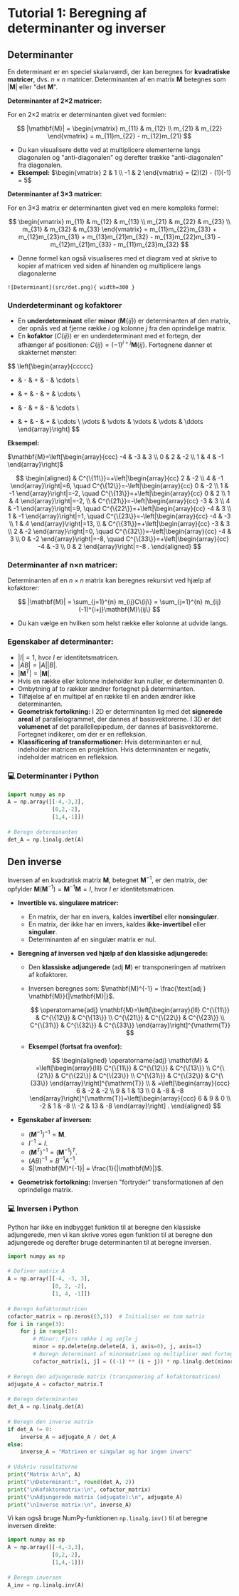 # Tutorial 1: Beregning af determinanter og inverser

## Determinanter
En determinant er en speciel skalarværdi, der kan beregnes for **kvadratiske matricer**, dvs. $n \times n$ matricer. Determinanten af en matrix $\mathbf{M}$ betegnes som $|\mathbf{M}|$ eller "det $\mathbf{M}$".

**Determinanter af 2×2 matricer:**

For en 2×2 matrix er determinanten givet ved formlen:

$$
|\mathbf{M}| = \begin{vmatrix} m_{11} & m_{12} \\ m_{21} & m_{22} \end{vmatrix} = m_{11}m_{22} - m_{12}m_{21}
$$

 * Du kan visualisere dette ved at multiplicere elementerne langs diagonalen og "anti-diagonalen" og derefter trække "anti-diagonalen" fra diagonalen.
 *   **Eksempel:** $\begin{vmatrix} 2 & 1 \\ -1 & 2 \end{vmatrix} = (2)(2) - (1)(-1) = 5$

**Determinanter af 3×3 matricer:**

For en 3×3 matrix er determinanten givet ved en mere kompleks formel:

$$
\begin{vmatrix} m_{11} & m_{12} & m_{13} \\ m_{21} & m_{22} & m_{23} \\ m_{31} & m_{32} & m_{33} \end{vmatrix} = m_{11}m_{22}m_{33} + m_{12}m_{23}m_{31} + m_{13}m_{21}m_{32} - m_{13}m_{22}m_{31} - m_{12}m_{21}m_{33} - m_{11}m_{23}m_{32}
$$

 *   Denne formel kan også visualiseres med et diagram ved at skrive to kopier af matricen ved siden af hinanden og multiplicere langs diagonalerne
  

    ![Determinant](src/det.png){ width=300 }



### Underdeterminant og kofaktorer

 * En **underdeterminant** eller **minor** ($\mathbf{M}\{ij\}$) er determinanten af den matrix, der opnås ved at fjerne række $i$ og kolonne $j$ fra den oprindelige matrix.
 * En **kofaktor** ($C\{ij\}$) er en underdeterminant med et fortegn, der afhænger af positionen: $C\{ij\} = (-1)^{i+j}\mathbf{M}\{ij\}$. Fortegnene danner et skakternet mønster:

$$
\left[\begin{array}{ccccc}
+ & - & + & - & \cdots \\
- & + & - & + & \cdots \\
+ & - & + & - & \cdots \\
- & + & - & + & \cdots \\
\vdots & \vdots & \vdots & \vdots & \ddots
\end{array}\right]
$$

**Eksempel:**
        
$\mathbf{M}=\left[\begin{array}{ccc}
-4 & -3 & 3 \\
0 & 2 & -2 \\
1 & 4 & -1
\end{array}\right]$

$$
\begin{aligned}
& C^{\{11\}}=+\left|\begin{array}{cc}
2 & -2 \\
4 & -1
\end{array}\right|=6, \quad C^{\{12\}}=-\left|\begin{array}{cc}
0 & -2 \\
1 & -1
\end{array}\right|=-2, \quad C^{\{13\}}=+\left|\begin{array}{cc}
0 & 2 \\
1 & 4
\end{array}\right|=-2, \\
& C^{\{21\}}=-\left|\begin{array}{cc}
-3 & 3 \\
4 & -1
\end{array}\right|=9, \quad C^{\{22\}}=+\left|\begin{array}{cc}
-4 & 3 \\
1 & -1
\end{array}\right|=1, \quad C^{\{23\}}=-\left|\begin{array}{cc}
-4 & -3 \\
1 & 4
\end{array}\right|=13, \\
& C^{\{31\}}=+\left|\begin{array}{cc}
-3 & 3 \\
2 & -2
\end{array}\right|=0, \quad C^{\{32\}}=-\left|\begin{array}{cc}
-4 & 3 \\
0 & -2
\end{array}\right|=-8, \quad C^{\{33\}}=+\left|\begin{array}{cc}
-4 & -3 \\
0 & 2
\end{array}\right|=-8 .
\end{aligned}
$$

### Determinanter af n×n matricer:
Determinanten af en $n \times n$ matrix kan beregnes rekursivt ved hjælp af kofaktorer:

$$
|\mathbf{M}| = \sum_{j=1}^{n} m_{ij}C\{ij\} = \sum_{j=1}^{n} m_{ij}(-1)^{i+j}\mathbf{M}\{ij\}
$$

 *   Du kan vælge en hvilken som helst række eller kolonne at udvide langs.

### Egenskaber af determinanter:
 * $|I| = 1$, hvor $I$ er identitetsmatricen.
 * $|AB| = |A||B|$.
 * $|\mathbf{M}^T| = |\mathbf{M}|$.
 * Hvis en række eller kolonne indeholder kun nuller, er determinanten 0.
 * Ombytning af to rækker ændrer fortegnet på determinanten.
 * Tilføjelse af en multipel af en række til en anden ændrer ikke determinanten.
 * **Geometrisk fortolkning:** I 2D er determinanten lig med det **signerede areal** af parallelogrammet, der dannes af basisvektorerne. I 3D er det **volumenet** af det parallellepipedum, der dannes af basisvektorerne. Fortegnet indikerer, om der er en refleksion.
* **Klassificering af transformationer:** Hvis determinanten er nul, indeholder matricen en projektion. Hvis determinanten er negativ, indeholder matricen en refleksion.


### 💻 Determinanter i Python
```python	
import numpy as np
A = np.array([[-4,-3,3],
              [0,2,-2],
              [1,4,-1]])

# Beregn determinanten
det_A = np.linalg.det(A)
```

## Den inverse

Inversen af en kvadratisk matrix $\mathbf{M}$, betegnet $\mathbf{M}^{-1}$, er den matrix, der opfylder $\mathbf{M}(\mathbf{M}^{-1}) = \mathbf{M}^{-1}\mathbf{M} = I$, hvor $I$ er identitetsmatricen.

*   **Invertible vs. singulære matricer:**
    *   En matrix, der har en invers, kaldes **invertibel** eller **nonsingulær**.
    *   En matrix, der ikke har en invers, kaldes **ikke-invertibel** eller **singulær**.
    *   Determinanten af en singulær matrix er nul.
*   **Beregning af inversen ved hjælp af den klassiske adjungerede:**
    *   Den **klassiske adjungerede** (adj $\mathbf{M}$) er transponeringen af matrixen af kofaktorer.
    *   Inversen beregnes som: $\mathbf{M}^{-1} = \frac{\text{adj } \mathbf{M}}{|\mathbf{M}|}$.

        $$
        \operatorname{adj} \mathbf{M}=\left[\begin{array}{lll}
        C^{\{11\}} & C^{\{12\}} & C^{\{13\}} \\
        C^{\{21\}} & C^{\{22\}} & C^{\{23\}} \\
        C^{\{31\}} & C^{\{32\}} & C^{\{33\}}
        \end{array}\right]^{\mathrm{T}}
        $$

    *   **Eksempel (fortsat fra ovenfor):**
        
        $$
        \begin{aligned}
        \operatorname{adj} \mathbf{M} & =\left[\begin{array}{lll}
        C^{\{11\}} & C^{\{12\}} & C^{\{13\}} \\
        C^{\{21\}} & C^{\{22\}} & C^{\{23\}} \\
        C^{\{31\}} & C^{\{32\}} & C^{\{33\}}
        \end{array}\right]^{\mathrm{T}} \\
        & =\left[\begin{array}{ccc}
        6 & -2 & -2 \\
        9 & 1 & 13 \\
        0 & -8 & -8
        \end{array}\right]^{\mathrm{T}}=\left[\begin{array}{ccc}
        6 & 9 & 0 \\
        -2 & 1 & -8 \\
        -2 & 13 & -8
        \end{array}\right] .
        \end{aligned}
        $$


*   **Egenskaber af inversen:**
    *   $(\mathbf{M}^{-1})^{-1} = \mathbf{M}$.
    *   $I^{-1} = I$.
    *   $(\mathbf{M}^T)^{-1} = (\mathbf{M}^{-1})^T$.
    *   $(AB)^{-1} = B^{-1}A^{-1}$.
    *   $|\mathbf{M}^{-1}| = \frac{1}{|\mathbf{M}|}$.
*   **Geometrisk fortolkning:** Inversen "fortryder" transformationen af den oprindelige matrix.

### 💻 Inversen i Python
Python har ikke en indbygget funktion til at beregne den klassiske adjungerede, men vi kan skrive vores egen funktion til at beregne den adjungerede og derefter bruge determinanten til at beregne inversen.

```python	
import numpy as np

# Definer matrix A
A = np.array([[-4, -3, 3],
              [0, 2, -2],
              [1, 4, -1]])

# Beregn kofaktormatricen
cofactor_matrix = np.zeros((3,3))  # Initialiser en tom matrix
for i in range(3):
    for j in range(3):
        # Minor: Fjern række i og søjle j
        minor = np.delete(np.delete(A, i, axis=0), j, axis=1)
        # Beregn determinant af minormatrixen og multiplicer med fortegnet (-1)^(i+j)
        cofactor_matrix[i, j] = ((-1) ** (i + j)) * np.linalg.det(minor)

# Beregn den adjungerede matrix (transponering af kofaktormatricen)
adjugate_A = cofactor_matrix.T

# Beregn determinanten
det_A = np.linalg.det(A)

# Beregn den inverse matrix
if det_A != 0:
    inverse_A = adjugate_A / det_A
else:
    inverse_A = "Matrixen er singulær og har ingen invers"

# Udskriv resultaterne
print("Matrix A:\n", A)
print("\nDeterminant:", round(det_A, 2))
print("\nKofaktormatrix:\n", cofactor_matrix)
print("\nAdjungerede matrix (adjugate):\n", adjugate_A)
print("\nInverse matrix:\n", inverse_A)
```

Vi kan også bruge NumPy-funktionen `np.linalg.inv()` til at beregne inversen direkte:

```python
import numpy as np
A = np.array([[-4,-3,3],
              [0,2,-2],
              [1,4,-1]])

# Beregn inversen
A_inv = np.linalg.inv(A)
```